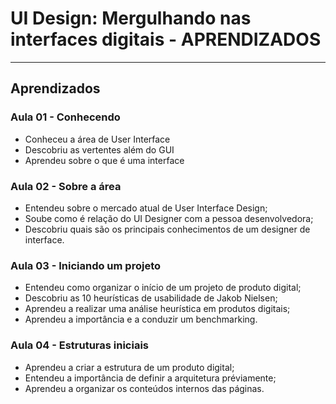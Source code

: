 # UI Design: Mergulhando nas interfaces digitais - APRENDIZADOS

---

## Aprendizados

### Aula 01 - Conhecendo
<ul>
  <li>Conheceu a área de User Interface</li>
  <li>Descobriu as vertentes além do GUI</li>
  <li>Aprendeu sobre o que é uma interface</li>
</ul>

### Aula 02 - Sobre a área
<ul>
  <li>Entendeu sobre o mercado atual de User Interface Design;</li>
  <li>Soube como é relação do UI Designer com a pessoa desenvolvedora;</li>
  <li>Descobriu quais são os principais conhecimentos de um designer de interface.</li>
</ul>

### Aula 03 - Iniciando um projeto
<ul>
  <li>Entendeu como organizar o início de um projeto de produto digital;</li>
  <li>Descobriu as 10 heurísticas de usabilidade de Jakob Nielsen;</li>
  <li>Aprendeu a realizar uma análise heurística em produtos digitais;</li>
  <li>Aprendeu a importância e a conduzir um benchmarking.</li>
</ul>

### Aula 04 - Estruturas iniciais
<ul>
  <li>Aprendeu a criar a estrutura de um produto digital;</li>
  <li>Entendeu a importância de definir a arquitetura préviamente;</li>
  <li>Aprendeu a organizar os conteúdos internos das páginas.</li>
</ul>